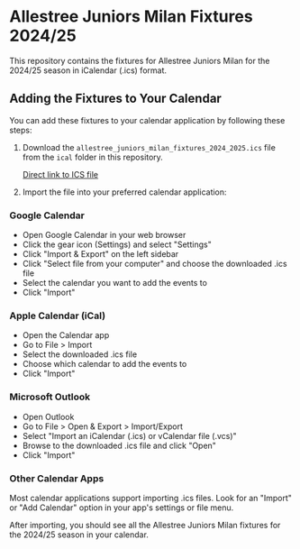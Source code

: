 # Allestree Juniors Milan Fixtures 2024/25

This repository contains the fixtures for Allestree Juniors Milan for the 2024/25 season in iCalendar (.ics) format.

## Adding the Fixtures to Your Calendar

You can add these fixtures to your calendar application by following these steps:

1. Download the `allestree_juniors_milan_fixtures_2024_2025.ics` file from the `ical` folder in this repository.

   [Direct link to ICS file](https://github.com/andrewbowley/allestree-juniors-milan/raw/main/ical/allestree_juniors_milan_fixtures_2024_2025.ics)

2. Import the file into your preferred calendar application:

### Google Calendar
- Open Google Calendar in your web browser
- Click the gear icon (Settings) and select "Settings"
- Click "Import & Export" on the left sidebar
- Click "Select file from your computer" and choose the downloaded .ics file
- Select the calendar you want to add the events to
- Click "Import"

### Apple Calendar (iCal)
- Open the Calendar app
- Go to File > Import
- Select the downloaded .ics file
- Choose which calendar to add the events to
- Click "Import"

### Microsoft Outlook
- Open Outlook
- Go to File > Open & Export > Import/Export
- Select "Import an iCalendar (.ics) or vCalendar file (.vcs)"
- Browse to the downloaded .ics file and click "Open"
- Click "Import"

### Other Calendar Apps
Most calendar applications support importing .ics files. Look for an "Import" or "Add Calendar" option in your app's settings or file menu.

After importing, you should see all the Allestree Juniors Milan fixtures for the 2024/25 season in your calendar.


